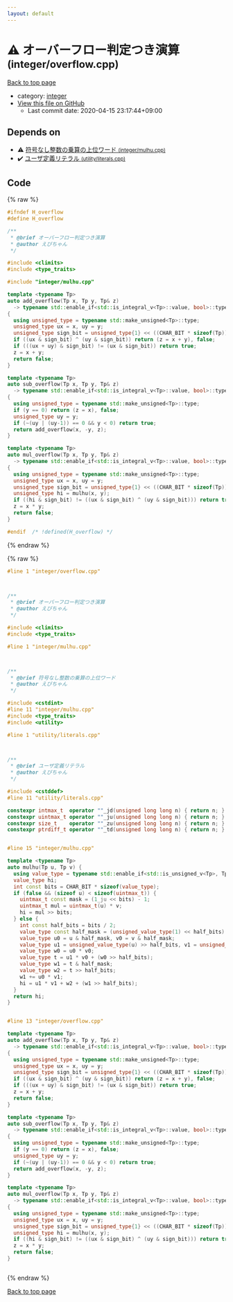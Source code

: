 ```yaml
---
layout: default
---
```


<!-- mathjax config similar to math.stackexchange -->
<script type="text/javascript" async
  src="https://cdnjs.cloudflare.com/ajax/libs/mathjax/2.7.5/MathJax.js?config=TeX-MML-AM_CHTML">
</script>
<script type="text/x-mathjax-config">
  MathJax.Hub.Config({
    TeX: { equationNumbers: { autoNumber: "AMS" }},
    tex2jax: {
      inlineMath: [ ['$','$'] ],
      processEscapes: true
    },
    "HTML-CSS": { matchFontHeight: false },
    displayAlign: "left",
    displayIndent: "2em"
  });
</script>

<script type="text/javascript" src="https://cdnjs.cloudflare.com/ajax/libs/jquery/3.4.1/jquery.min.js"></script>
<script src="https://cdn.jsdelivr.net/npm/jquery-balloon-js@1.1.2/jquery.balloon.min.js" integrity="sha256-ZEYs9VrgAeNuPvs15E39OsyOJaIkXEEt10fzxJ20+2I=" crossorigin="anonymous"></script>
<script type="text/javascript" src="../../assets/js/copy-button.js"></script>
<link rel="stylesheet" href="../../assets/css/copy-button.css" />


# :warning: オーバーフロー判定つき演算 <small>(integer/overflow.cpp)</small>

<a href="../../index.html">Back to top page</a>

* category: <a href="../../index.html#157db7df530023575515d366c9b672e8">integer</a>
* <a href="{{ site.github.repository_url }}/blob/master/integer/overflow.cpp">View this file on GitHub</a>
    - Last commit date: 2020-04-15 23:17:44+09:00




## Depends on

* :warning: <a href="mulhu.cpp.html">符号なし整数の乗算の上位ワード <small>(integer/mulhu.cpp)</small></a>
* :heavy_check_mark: <a href="../utility/literals.cpp.html">ユーザ定義リテラル <small>(utility/literals.cpp)</small></a>


## Code

<a id="unbundled"></a>
{% raw %}
```cpp
#ifndef H_overflow
#define H_overflow

/**
 * @brief オーバーフロー判定つき演算
 * @author えびちゃん
 */

#include <climits>
#include <type_traits>

#include "integer/mulhu.cpp"

template <typename Tp>
auto add_overflow(Tp x, Tp y, Tp& z)
  -> typename std::enable_if<std::is_integral_v<Tp>::value, bool>::type
{
  using unsigned_type = typename std::make_unsigned<Tp>::type;
  unsigned_type ux = x, uy = y;
  unsigned_type sign_bit = unsigned_type{1} << ((CHAR_BIT * sizeof(Tp)) - 1);
  if ((ux & sign_bit) ^ (uy & sign_bit)) return (z = x + y), false;
  if (((ux + uy) & sign_bit) != (ux & sign_bit)) return true;
  z = x + y;
  return false;
}

template <typename Tp>
auto sub_overflow(Tp x, Tp y, Tp& z)
  -> typename std::enable_if<std::is_integral_v<Tp>::value, bool>::type
{
  using unsigned_type = typename std::make_unsigned<Tp>::type;
  if (y == 0) return (z = x), false;
  unsigned_type uy = y;
  if (~(uy | (uy-1)) == 0 && y < 0) return true;
  return add_overflow(x, -y, z);
}

template <typename Tp>
auto mul_overflow(Tp x, Tp y, Tp& z)
  -> typename std::enable_if<std::is_integral_v<Tp>::value, bool>::type
{
  using unsigned_type = typename std::make_unsigned<Tp>::type;
  unsigned_type ux = x, uy = y;
  unsigned_type sign_bit = unsigned_type{1} << ((CHAR_BIT * sizeof(Tp)) - 1);
  unsigned_type hi = mulhu(x, y);
  if ((hi & sign_bit) != ((ux & sign_bit) ^ (uy & sign_bit))) return true;
  z = x * y;
  return false;
}

#endif  /* !defined(H_overflow) */

```
{% endraw %}

<a id="bundled"></a>
{% raw %}
```cpp
#line 1 "integer/overflow.cpp"



/**
 * @brief オーバーフロー判定つき演算
 * @author えびちゃん
 */

#include <climits>
#include <type_traits>

#line 1 "integer/mulhu.cpp"



/**
 * @brief 符号なし整数の乗算の上位ワード
 * @author えびちゃん
 */

#include <cstdint>
#line 11 "integer/mulhu.cpp"
#include <type_traits>
#include <utility>

#line 1 "utility/literals.cpp"



/**
 * @brief ユーザ定義リテラル
 * @author えびちゃん
 */

#include <cstddef>
#line 11 "utility/literals.cpp"

constexpr intmax_t  operator ""_jd(unsigned long long n) { return n; }
constexpr uintmax_t operator ""_ju(unsigned long long n) { return n; }
constexpr size_t    operator ""_zu(unsigned long long n) { return n; }
constexpr ptrdiff_t operator ""_td(unsigned long long n) { return n; }


#line 15 "integer/mulhu.cpp"

template <typename Tp>
auto mulhu(Tp u, Tp v) {
  using value_type = typename std::enable_if<std::is_unsigned_v<Tp>, Tp>::type;
  value_type hi;
  int const bits = CHAR_BIT * sizeof(value_type);
  if (false && (sizeof u) < sizeof(uintmax_t)) {
    uintmax_t const mask = (1_ju << bits) - 1;
    uintmax_t mul = uintmax_t(u) * v;
    hi = mul >> bits;
  } else {
    int const half_bits = bits / 2;
    value_type const half_mask = (unsigned_value_type(1) << half_bits) - 1;
    value_type u0 = u & half_mask, v0 = v & half_mask;
    value_type u1 = unsigned_value_type(u) >> half_bits, v1 = unsigned_value_type(v) >> half_bits;
    value_type w0 = u0 * v0;
    value_type t = u1 * v0 + (w0 >> half_bits);
    value_type w1 = t & half_mask;
    value_type w2 = t >> half_bits;
    w1 += u0 * v1;
    hi = u1 * v1 + w2 + (w1 >> half_bits);
  }
  return hi;
}


#line 13 "integer/overflow.cpp"

template <typename Tp>
auto add_overflow(Tp x, Tp y, Tp& z)
  -> typename std::enable_if<std::is_integral_v<Tp>::value, bool>::type
{
  using unsigned_type = typename std::make_unsigned<Tp>::type;
  unsigned_type ux = x, uy = y;
  unsigned_type sign_bit = unsigned_type{1} << ((CHAR_BIT * sizeof(Tp)) - 1);
  if ((ux & sign_bit) ^ (uy & sign_bit)) return (z = x + y), false;
  if (((ux + uy) & sign_bit) != (ux & sign_bit)) return true;
  z = x + y;
  return false;
}

template <typename Tp>
auto sub_overflow(Tp x, Tp y, Tp& z)
  -> typename std::enable_if<std::is_integral_v<Tp>::value, bool>::type
{
  using unsigned_type = typename std::make_unsigned<Tp>::type;
  if (y == 0) return (z = x), false;
  unsigned_type uy = y;
  if (~(uy | (uy-1)) == 0 && y < 0) return true;
  return add_overflow(x, -y, z);
}

template <typename Tp>
auto mul_overflow(Tp x, Tp y, Tp& z)
  -> typename std::enable_if<std::is_integral_v<Tp>::value, bool>::type
{
  using unsigned_type = typename std::make_unsigned<Tp>::type;
  unsigned_type ux = x, uy = y;
  unsigned_type sign_bit = unsigned_type{1} << ((CHAR_BIT * sizeof(Tp)) - 1);
  unsigned_type hi = mulhu(x, y);
  if ((hi & sign_bit) != ((ux & sign_bit) ^ (uy & sign_bit))) return true;
  z = x * y;
  return false;
}



```
{% endraw %}

<a href="../../index.html">Back to top page</a>

